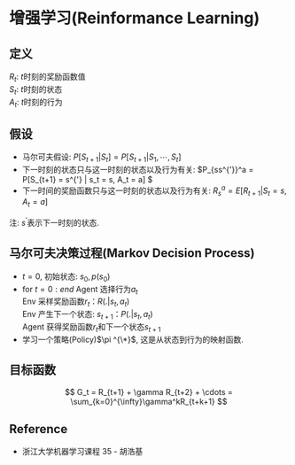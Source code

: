 # 增强学习(Reinformance Learning)

## 定义
$R_t$: $t$时刻的奖励函数值  
$S_t$: $t$时刻的状态  
$A_t$: $t$时刻的行为

## 假设
* 马尔可夫假设: $P[S_{t+1} | S_t] = P[S_{t+1} | S_1, \cdots, S_t]$
* 下一时刻的状态只与这一时刻的状态以及行为有关: $P_{ss^{'}}^a = P[S_{t+1} = s^{'} | s_t = s, A_t = a] $
* 下一时间的奖励函数只与这一时刻的状态以及行为有关: $R_s^a = E[R_{t+1} | S_t= s, A_t = a]$  

注: $s^{'}$表示下一时刻的状态.

## 马尔可夫决策过程(Markov Decision Process)
* $t=0$, 初始状态: $s_0, p(s_0)$
* for $t=0:end$
    Agent 选择行为$a_t$  
    Env 采样奖励函数$r_t： R(. | s_t, a_t)$  
    Env 产生下一个状态: $s_{t+1}： P(. | s_t, a_t)$  
    Agent 获得奖励函数$r_t$和下一个状态$s_{t+1}$
* 学习一个策略(Policy)$\pi ^{\*}$, 这是从状态到行为的映射函数.

## 目标函数
$$
G_t = R_{t+1} + \gamma R_{t+2} + \cdots = \sum_{k=0}^{\infty}\gamma^kR_{t+k+1}
$$

## Reference
* 浙江大学机器学习课程 35 - 胡浩基

